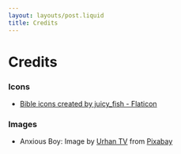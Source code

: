 ```yaml
---
layout: layouts/post.liquid
title: Credits
---
```


# Credits

### Icons
- <a href="https://www.flaticon.com/free-icons/bible" title="bible icons">Bible icons created by juicy_fish - Flaticon</a>

### Images
- Anxious Boy: Image by <a href="https://pixabay.com/users/17959117-17959117/?utm_source=link-attribution&amp;utm_medium=referral&amp;utm_campaign=image&amp;utm_content=6204400">Urhan TV</a> from <a href="https://pixabay.com//?utm_source=link-attribution&amp;utm_medium=referral&amp;utm_campaign=image&amp;utm_content=6204400">Pixabay</a>